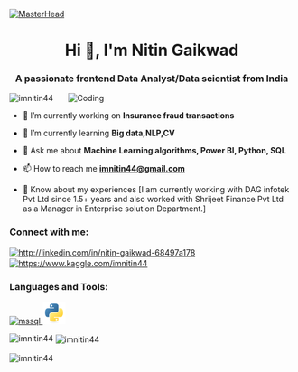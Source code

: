 [![MasterHead](https://visme.co/blog/wp-content/uploads/2020/06/animated-interactive-infographics-header-wide.gif)](https://imnitin44.io)
<h1 align="center">Hi 👋, I'm Nitin Gaikwad</h1>
<h3 align="center">A passionate frontend Data Analyst/Data scientist from India</h3>
<img align="right" alt="Coding" width="400" src="https://www.mygo.ge/uploads/blog/1584023795.jpg">

<p align="left"> <img src="https://komarev.com/ghpvc/?username=imnitin44&label=Profile%20views&color=0e75b6&style=flat" alt="imnitin44" /> </p>

- 🔭 I’m currently working on **Insurance fraud transactions**

- 🌱 I’m currently learning **Big data,NLP,CV**

- 💬 Ask me about **Machine Learning algorithms, Power BI, Python, SQL**

- 📫 How to reach me **imnitin44@gmail.com**

- 📄 Know about my experiences [I am currently working with DAG infotek Pvt Ltd since 1.5+ years and also worked with Shrijeet Finance Pvt Ltd as a Manager in Enterprise solution Department.]

<h3 align="left">Connect with me:</h3>
<p align="left">
<a href="https://linkedin.com/in/http://linkedin.com/in/nitin-gaikwad-68497a178" target="blank"><img align="center" src="https://raw.githubusercontent.com/rahuldkjain/github-profile-readme-generator/master/src/images/icons/Social/linked-in-alt.svg" alt="http://linkedin.com/in/nitin-gaikwad-68497a178" height="30" width="40" /></a>
<a href="https://kaggle.com/https://www.kaggle.com/imnitin44" target="blank"><img align="center" src="https://raw.githubusercontent.com/rahuldkjain/github-profile-readme-generator/master/src/images/icons/Social/kaggle.svg" alt="https://www.kaggle.com/imnitin44" height="30" width="40" /></a>
</p>

<h3 align="left">Languages and Tools:</h3>
<p align="left"> <a href="https://www.microsoft.com/en-us/sql-server" target="_blank" rel="noreferrer"> <img src="https://www.svgrepo.com/show/303229/microsoft-sql-server-logo.svg" alt="mssql" width="40" height="40"/> </a> <a href="https://www.python.org" target="_blank" rel="noreferrer"> <img src="https://raw.githubusercontent.com/devicons/devicon/master/icons/python/python-original.svg" alt="python" width="40" height="40"/> </a> </p>

<p><img align="left" src="https://github-readme-stats.vercel.app/api/top-langs?username=imnitin44&show_icons=true&locale=en&layout=compact" alt="imnitin44" /></p>

<p>&nbsp;<img align="center" src="https://github-readme-stats.vercel.app/api?username=imnitin44&show_icons=true&locale=en" alt="imnitin44" /></p>

<p><img align="center" src="https://github-readme-streak-stats.herokuapp.com/?user=imnitin44&" alt="imnitin44" /></p>
